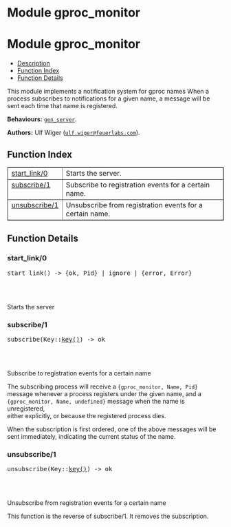 Module gproc_monitor
====================


<h1>Module gproc_monitor</h1>

* [Description](#description)
* [Function Index](#index)
* [Function Details](#functions)



This module implements a notification system for gproc names
When a process subscribes to notifications for a given name, a message
will be sent each time that name is registered.



__Behaviours:__ [`gen_server`](gen_server.md).

__Authors:__ Ulf Wiger ([`ulf.wiger@feuerlabs.com`](mailto:ulf.wiger@feuerlabs.com)).

<h2><a name="index">Function Index</a></h2>



<table width="100%" border="1" cellspacing="0" cellpadding="2" summary="function index"><tr><td valign="top"><a href="#start_link-0">start_link/0</a></td><td>
Starts the server.</td></tr><tr><td valign="top"><a href="#subscribe-1">subscribe/1</a></td><td>  
Subscribe to registration events for a certain name.</td></tr><tr><td valign="top"><a href="#unsubscribe-1">unsubscribe/1</a></td><td>  
Unsubscribe from registration events for a certain name.</td></tr></table>




<h2><a name="functions">Function Details</a></h2>


<a name="start_link-0"></a>

<h3>start_link/0</h3>





<pre>start_link() -> {ok, Pid} | ignore | {error, Error}</pre>
<br></br>





Starts the server
<a name="subscribe-1"></a>

<h3>subscribe/1</h3>





<pre>subscribe(Key::<a href="#type-key">key()</a>) -> ok</pre>
<br></br>






  
Subscribe to registration events for a certain name



The subscribing process will receive a `{gproc_monitor, Name, Pid}` message
whenever a process registers under the given name, and a
`{gproc_monitor, Name, undefined}` message when the name is unregistered,  
either explicitly, or because the registered process dies.

When the subscription is first ordered, one of the above messages will be
sent immediately, indicating the current status of the name.<a name="unsubscribe-1"></a>

<h3>unsubscribe/1</h3>





<pre>unsubscribe(Key::<a href="#type-key">key()</a>) -> ok</pre>
<br></br>






  
Unsubscribe from registration events for a certain name

This function is the reverse of subscribe/1. It removes the subscription.